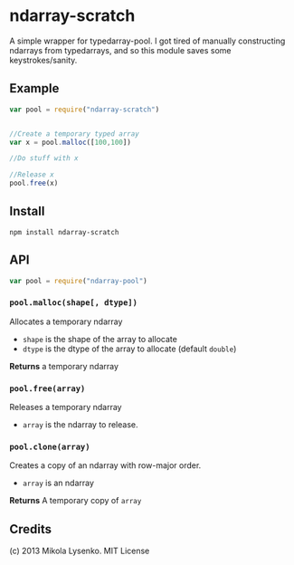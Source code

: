 ndarray-scratch
===============
A simple wrapper for typedarray-pool.  I got tired of manually constructing ndarrays from typedarrays, and so this module saves some keystrokes/sanity.

## Example

```javascript
var pool = require("ndarray-scratch")


//Create a temporary typed array
var x = pool.malloc([100,100])

//Do stuff with x

//Release x
pool.free(x)
```

## Install

    npm install ndarray-scratch
    

## API

```javascript
var pool = require("ndarray-pool")
```

### `pool.malloc(shape[, dtype])`
Allocates a temporary ndarray

* `shape` is the shape of the array to allocate
* `dtype` is the dtype of the array to allocate (default `double`)

**Returns** a temporary ndarray

### `pool.free(array)`
Releases a temporary ndarray

* `array` is the ndarray to release.

### `pool.clone(array)`
Creates a copy of an ndarray with row-major order.

* `array` is an ndarray

**Returns** A temporary copy of `array`

## Credits
(c) 2013 Mikola Lysenko. MIT License